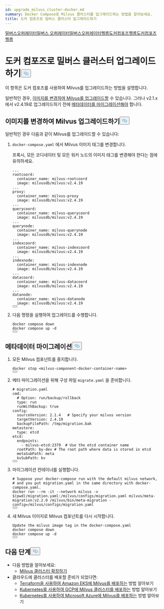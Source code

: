 ```yaml
---
id: upgrade_milvus_cluster-docker.md
summary: Docker Compose로 Milvus 클러스터를 업그레이드하는 방법을 알아보세요.
title: 도커 컴포즈로 밀버스 클러스터 업그레이드하기
---
```

<div class="tab-wrapper"><a href="/docs/ko/upgrade_milvus_standalone-operator.md" class=''>밀버스</a><a href="/docs/ko/upgrade_milvus_cluster-operator.md" class=''>오퍼레이터밀버스 오퍼레이터밀버스</a><a href="/docs/ko/configure-helm.md" class=''>오퍼레이터헬름도커</a><a href="/docs/ko/upgrade_milvus_standalone-helm.md" class=''>컴포즈헬름도커</a><a href="/docs/ko/upgrade_milvus_cluster-helm.md" class=''>컴포즈헬름</a></div>
<h1 id="Upgrade-Milvus-Cluster-with-Docker-Compose" class="common-anchor-header">도커 컴포즈로 밀버스 클러스터 업그레이드하기<button data-href="#Upgrade-Milvus-Cluster-with-Docker-Compose" class="anchor-icon" translate="no">
      <svg translate="no"
        aria-hidden="true"
        focusable="false"
        height="20"
        version="1.1"
        viewBox="0 0 16 16"
        width="16"
      >
        <path
          fill="#0092E4"
          fill-rule="evenodd"
          d="M4 9h1v1H4c-1.5 0-3-1.69-3-3.5S2.55 3 4 3h4c1.45 0 3 1.69 3 3.5 0 1.41-.91 2.72-2 3.25V8.59c.58-.45 1-1.27 1-2.09C10 5.22 8.98 4 8 4H4c-.98 0-2 1.22-2 2.5S3 9 4 9zm9-3h-1v1h1c1 0 2 1.22 2 2.5S13.98 12 13 12H9c-.98 0-2-1.22-2-2.5 0-.83.42-1.64 1-2.09V6.25c-1.09.53-2 1.84-2 3.25C6 11.31 7.55 13 9 13h4c1.45 0 3-1.69 3-3.5S14.5 6 13 6z"
        ></path>
      </svg>
    </button></h1><p>이 항목은 도커 컴포즈를 사용하여 Milvus를 업그레이드하는 방법을 설명합니다.</p>
<p>일반적인 경우, <a href="#Upgrade-Milvus-by-changing-its-image">이미지를 변경하여 Milvus를 업그레이드할</a> 수 있습니다. 그러나 v2.1.x에서 v2.4.19로 업그레이드하기 전에 <a href="#Migrate-the-metadata">메타데이터를 마이그레이션해야</a> 합니다.</p>
<h2 id="Upgrade-Milvus-by-changing-its-image" class="common-anchor-header">이미지를 변경하여 Milvus 업그레이드하기<button data-href="#Upgrade-Milvus-by-changing-its-image" class="anchor-icon" translate="no">
      <svg translate="no"
        aria-hidden="true"
        focusable="false"
        height="20"
        version="1.1"
        viewBox="0 0 16 16"
        width="16"
      >
        <path
          fill="#0092E4"
          fill-rule="evenodd"
          d="M4 9h1v1H4c-1.5 0-3-1.69-3-3.5S2.55 3 4 3h4c1.45 0 3 1.69 3 3.5 0 1.41-.91 2.72-2 3.25V8.59c.58-.45 1-1.27 1-2.09C10 5.22 8.98 4 8 4H4c-.98 0-2 1.22-2 2.5S3 9 4 9zm9-3h-1v1h1c1 0 2 1.22 2 2.5S13.98 12 13 12H9c-.98 0-2-1.22-2-2.5 0-.83.42-1.64 1-2.09V6.25c-1.09.53-2 1.84-2 3.25C6 11.31 7.55 13 9 13h4c1.45 0 3-1.69 3-3.5S14.5 6 13 6z"
        ></path>
      </svg>
    </button></h2><p>일반적인 경우 다음과 같이 Milvus를 업그레이드할 수 있습니다:</p>
<ol>
<li><p><code translate="no">docker-compose.yaml</code> 에서 Milvus 이미지 태그를 변경합니다.</p>
<p>프록시, 모든 코디네이터 및 모든 워커 노드의 이미지 태그를 변경해야 한다는 점에 유의하세요.</p>
<pre><code translate="no" class="language-yaml">...
rootcoord:
  container_name: milvus-rootcoord
  image: milvusdb/milvus:v2.4.19
...
proxy:
  container_name: milvus-proxy
  image: milvusdb/milvus:v2.4.19
...
querycoord:
  container_name: milvus-querycoord
  image: milvusdb/milvus:v2.4.19  
...
querynode:
  container_name: milvus-querynode
  image: milvusdb/milvus:v2.4.19
...
indexcoord:
  container_name: milvus-indexcoord
  image: milvusdb/milvus:v2.4.19
...
indexnode:
  container_name: milvus-indexnode
  image: milvusdb/milvus:v2.4.19 
...
datacoord:
  container_name: milvus-datacoord
  image: milvusdb/milvus:v2.4.19   
...
datanode:
  container_name: milvus-datanode
  image: milvusdb/milvus:v2.4.19
<button class="copy-code-btn"></button></code></pre></li>
<li><p>다음 명령을 실행하여 업그레이드를 수행합니다.</p>
<pre><code translate="no" class="language-shell">docker compose down
docker compose up -d
<button class="copy-code-btn"></button></code></pre></li>
</ol>
<h2 id="Migrate-the-metadata" class="common-anchor-header">메타데이터 마이그레이션<button data-href="#Migrate-the-metadata" class="anchor-icon" translate="no">
      <svg translate="no"
        aria-hidden="true"
        focusable="false"
        height="20"
        version="1.1"
        viewBox="0 0 16 16"
        width="16"
      >
        <path
          fill="#0092E4"
          fill-rule="evenodd"
          d="M4 9h1v1H4c-1.5 0-3-1.69-3-3.5S2.55 3 4 3h4c1.45 0 3 1.69 3 3.5 0 1.41-.91 2.72-2 3.25V8.59c.58-.45 1-1.27 1-2.09C10 5.22 8.98 4 8 4H4c-.98 0-2 1.22-2 2.5S3 9 4 9zm9-3h-1v1h1c1 0 2 1.22 2 2.5S13.98 12 13 12H9c-.98 0-2-1.22-2-2.5 0-.83.42-1.64 1-2.09V6.25c-1.09.53-2 1.84-2 3.25C6 11.31 7.55 13 9 13h4c1.45 0 3-1.69 3-3.5S14.5 6 13 6z"
        ></path>
      </svg>
    </button></h2><ol>
<li><p>모든 Milvus 컴포넌트를 중지합니다.</p>
<pre><code translate="no">docker stop &lt;milvus-component-docker-container-name&gt;
<button class="copy-code-btn"></button></code></pre></li>
<li><p>메타 마이그레이션을 위해 구성 파일 <code translate="no">migrate.yaml</code> 을 준비합니다.</p>
<pre><code translate="no" class="language-yaml"><span class="hljs-comment"># migration.yaml</span>
cmd:
  <span class="hljs-comment"># Option: run/backup/rollback</span>
  <span class="hljs-built_in">type</span>: run
  runWithBackup: true
config:
  sourceVersion: <span class="hljs-number">2.1</span><span class="hljs-number">.4</span>   <span class="hljs-comment"># Specify your milvus version</span>
  targetVersion: <span class="hljs-number">2.4</span><span class="hljs-number">.19</span>
  backupFilePath: /tmp/migration.bak
metastore:
  <span class="hljs-built_in">type</span>: etcd
etcd:
  endpoints:
    - milvus-etcd:<span class="hljs-number">2379</span>  <span class="hljs-comment"># Use the etcd container name</span>
  rootPath: by-dev <span class="hljs-comment"># The root path where data is stored in etcd</span>
  metaSubPath: meta
  kvSubPath: kv
<button class="copy-code-btn"></button></code></pre></li>
<li><p>마이그레이션 컨테이너를 실행합니다.</p>
<pre><code translate="no"><span class="hljs-comment"># Suppose your docker-compose run with the default milvus network,</span>
<span class="hljs-comment"># and you put migration.yaml in the same directory with docker-compose.yaml.</span>
docker run --<span class="hljs-built_in">rm</span> -it --network milvus -v $(<span class="hljs-built_in">pwd</span>)/migration.yaml:/milvus/configs/migration.yaml milvus/meta-migration:v2.2.0 /milvus/bin/meta-migration -config=/milvus/configs/migration.yaml
<button class="copy-code-btn"></button></code></pre></li>
<li><p>새 Milvus 이미지로 Milvus 컴포넌트를 다시 시작합니다.</p>
<pre><code translate="no">Update the milvus image tag in the docker-compose.yaml
docker compose down
docker compose up -d
<button class="copy-code-btn"></button></code></pre></li>
</ol>
<h2 id="Whats-next" class="common-anchor-header">다음 단계<button data-href="#Whats-next" class="anchor-icon" translate="no">
      <svg translate="no"
        aria-hidden="true"
        focusable="false"
        height="20"
        version="1.1"
        viewBox="0 0 16 16"
        width="16"
      >
        <path
          fill="#0092E4"
          fill-rule="evenodd"
          d="M4 9h1v1H4c-1.5 0-3-1.69-3-3.5S2.55 3 4 3h4c1.45 0 3 1.69 3 3.5 0 1.41-.91 2.72-2 3.25V8.59c.58-.45 1-1.27 1-2.09C10 5.22 8.98 4 8 4H4c-.98 0-2 1.22-2 2.5S3 9 4 9zm9-3h-1v1h1c1 0 2 1.22 2 2.5S13.98 12 13 12H9c-.98 0-2-1.22-2-2.5 0-.83.42-1.64 1-2.09V6.25c-1.09.53-2 1.84-2 3.25C6 11.31 7.55 13 9 13h4c1.45 0 3-1.69 3-3.5S14.5 6 13 6z"
        ></path>
      </svg>
    </button></h2><ul>
<li>다음 방법을 알아보세요:<ul>
<li><a href="/docs/ko/scaleout.md">Milvus 클러스터 확장하기</a></li>
</ul></li>
<li>클라우드에 클러스터를 배포할 준비가 되었다면:<ul>
<li><a href="/docs/ko/eks.md">Terraform을 사용하여 Amazon EKS에 Milvus를 배포하는</a> 방법 알아보기</li>
<li><a href="/docs/ko/gcp.md">Kubernetes를 사용하여 GCP에 Milvus 클러스터를 배포하는</a> 방법 알아보기</li>
<li><a href="/docs/ko/azure.md">Kubernetes를 사용하여 Microsoft Azure에 Milvus를 배포하는</a> 방법 알아보기</li>
</ul></li>
</ul>
